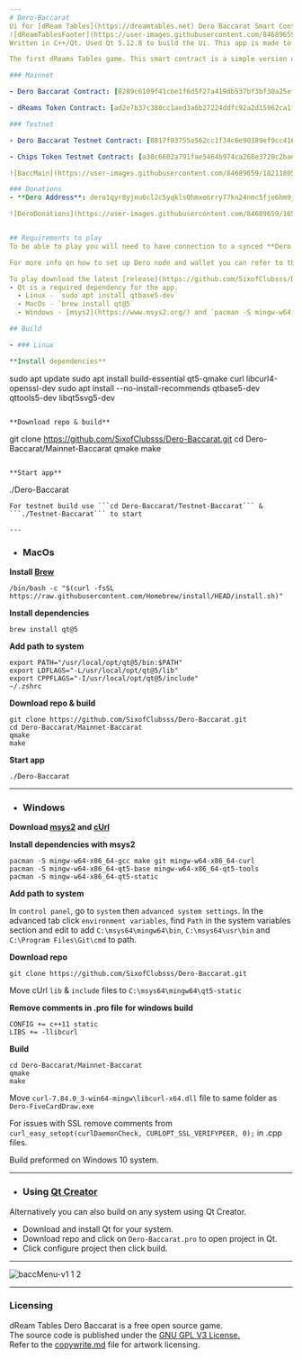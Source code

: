 ```yaml
---
# Dero-Baccarat
Ui for [dReam Tables](https://dreamtables.net) Dero Baccarat Smart Contracts.
![dReamTablesFooter](https://user-images.githubusercontent.com/84689659/170848696-9e9a58bf-65cb-4a21-85d7-7f90a319142d.png)
Written in C++/Qt. Used Qt 5.12.8 to build the Ui. This app is made to play Dero Baccarat on **Dero Stargate**. 

The first dReams Tables game. This smart contract is a simple version of the casino game Baccarat. It uses a private _Dero token_ called dReams for betting. Users can trade _Dero_ for dReams, & dReams can also be converted back into _Dero_. For more info on the game mechanics read the menu when the app starts, you can also refer to the game smart contracts.

### Mainnet

- Dero Baccarat Contract: [8289c6109f41cbe1f6d5f27a419db537bf3bf30a25eff285241a36e1ae3e48a4](https://explorer.dero.io/tx/8289c6109f41cbe1f6d5f27a419db537bf3bf30a25eff285241a36e1ae3e48a4)

- dReams Token Contract: [ad2e7b37c380cc1aed3a6b27224ddfc92a2d15962ca1f4d35e530dba0f9575a9](https://explorer.dero.io/tx/ad2e7b37c380cc1aed3a6b27224ddfc92a2d15962ca1f4d35e530dba0f9575a9)

### Testnet

- Dero Baccarat Testnet Contract: [8817f03755a562cc1f34c6e90389ef9cc416a32d6084c0ebb4b245bc76da5c9d](https://testnetexplorer.derohe.com/tx/8817f03755a562cc1f34c6e90389ef9cc416a32d6084c0ebb4b245bc76da5c9d)

- Chips Token Testnet Contract: [a30c6602a791fae5464b974ca268e3720c2bae870d20804a8694b0f0917b8bce](https://testnetexplorer.derohe.com/tx/a30c6602a791fae5464b974ca268e3720c2bae870d20804a8694b0f0917b8bce)

![BaccMain](https://user-images.githubusercontent.com/84689659/182118056-b120f785-b9f4-4a41-b40c-351b18747b7a.png)

### Donations
- **Dero Address**: dero1qyr8yjnu6cl2c5yqkls0hmxe6rry77kn24nmc5fje6hm9jltyvdd5qq4hn5pn

![DeroDonations](https://user-images.githubusercontent.com/84689659/165414903-44164e7e-4277-44f8-b1fe-8d139f559db1.jpg)


## Requirements to play
To be able to play you will need to have connection to a synced **Dero Node** and a registered **Dero wallet**. While you can play using a remote node, it is recommended that you run your own node.

For more info on how to set up Dero node and wallet you can refer to the Dero documentation [here](https://docs.dero.io/)

To play download the latest [release](https://github.com/SixofClubsss/Dero-Baccarat/releases) or build the app from source.
- Qt is a required dependency for the app.
  - Linux - `sudo apt install qtbase5-dev`
  - MacOs - `brew install qt@5`
  - Windows - [msys2](https://www.msys2.org/) and `pacman -S mingw-w64-x86_64-qt5-static`

## Build

- ### Linux

**Install dependencies**
```
sudo apt update
sudo apt install build-essential qt5-qmake curl libcurl4-openssl-dev
sudo apt install --no-install-recommends qtbase5-dev qttools5-dev libqt5svg5-dev
```

**Download repo & build**
```
git clone https://github.com/SixofClubsss/Dero-Baccarat.git
cd Dero-Baccarat/Mainnet-Baccarat
qmake
make
```

**Start app**
```
./Dero-Baccarat 
```
For testnet build use ```cd Dero-Baccarat/Testnet-Baccarat``` & ```./Testnet-Baccarat``` to start

---
```

- ### MacOs

**Install [Brew](https://brew.sh/)**
```
/bin/bash -c "$(curl -fsSL https://raw.githubusercontent.com/Homebrew/install/HEAD/install.sh)"
```

**Install dependencies**
```
brew install qt@5
```

**Add path to system**
```
export PATH="/usr/local/opt/qt@5/bin:$PATH"
export LDFLAGS="-L/usr/local/opt/qt@5/lib"
export CPPFLAGS="-I/usr/local/opt/qt@5/include"
~/.zshrc
```

**Download repo & build**
```
git clone https://github.com/SixofClubsss/Dero-Baccarat.git
cd Dero-Baccarat/Mainnet-Baccarat
qmake
make
```

**Start app**
```
./Dero-Baccarat 
```

---

- ### Windows

**Download [msys2](https://www.msys2.org/) and [cUrl](https://curl.se/windows/)**

**Install dependencies with msys2**
```
pacman -S mingw-w64-x86_64-gcc make git mingw-w64-x86_64-curl
pacman -S mingw-w64-x86_64-qt5-base mingw-w64-x86_64-qt5-tools
pacman -S mingw-w64-x86_64-qt5-static
```

**Add path to system**

In `control panel`, go to `system` then `advanced system settings`. In the advanced tab click `environment variables`, find `Path` in the system variables section and edit to add `C:\msys64\mingw64\bin`, `C:\msys64\usr\bin` and `C:\Program Files\Git\cmd` to path.

**Download repo**
```
git clone https://github.com/SixofClubsss/Dero-Baccarat.git
```

Move cUrl `lib` & `include` files to `C:\msys64\mingw64\qt5-static`

**Remove comments in .pro file for windows build**
```
CONFIG += c++11 static
LIBS += -llibcurl
```

**Build**
```
cd Dero-Baccarat/Mainnet-Baccarat
qmake
make
```

Move `curl-7.84.0_3-win64-mingw\libcurl-x64.dll` file to same folder as `Dero-FiveCardDraw.exe`

For issues with SSL remove comments from `curl_easy_setopt(curlDaemonCheck, CURLOPT_SSL_VERIFYPEER, 0);` in .cpp files.

Build preformed on Windows 10 system.

---

- ### Using [Qt Creator](https://www.qt.io/)

Alternatively you can also build on any system using Qt Creator. 

- Download and install Qt for your system. 
- Download repo and click on `Dero-Baccarat.pro` to open project in Qt.
- Click configure project then click build.

---

![baccMenu-v1 1 2](https://user-images.githubusercontent.com/84689659/177011509-c7636172-fbb6-4388-acd1-aa3ba4055ca5.png)

---
### Licensing

dReam Tables Dero Baccarat is a free open source game.     
The source code is published under the [GNU GPL V3 License.](https://github.com/SixofClubsss/Dero-Baccarat/blob/main/LICENSE)       
Refer to the [copywrite.md](https://github.com/SixofClubsss/Dero-Baccarat/blob/main/Licenses/copyright.md) file for artwork licensing.